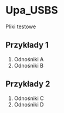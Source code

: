 # Upa_USBS
Pliki testowe
## Przykłady 1
1. Odnośniki A
2. Odnośniki B
## Przykłady 2
1. Odnośniki C
2. Odnośniki D
